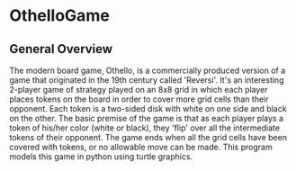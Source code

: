 # OthelloGame

## General Overview
The modern board game, Othello, is a commercially produced version of a game that originated in the 19th century called 'Reversi'. It's an interesting 2-player game of strategy played on an 8x8 grid in which each player places tokens on the board in order to cover more grid cells than their opponent. Each token is a two-sided disk with white on one side and black on the other. The basic premise of the game is that as each player plays a token of his/her color (white or black), they 'flip' over all the intermediate tokens of their opponent. The game ends when all the grid cells have been covered with tokens, or no allowable move can be made. This program models this game in python using turtle graphics.


